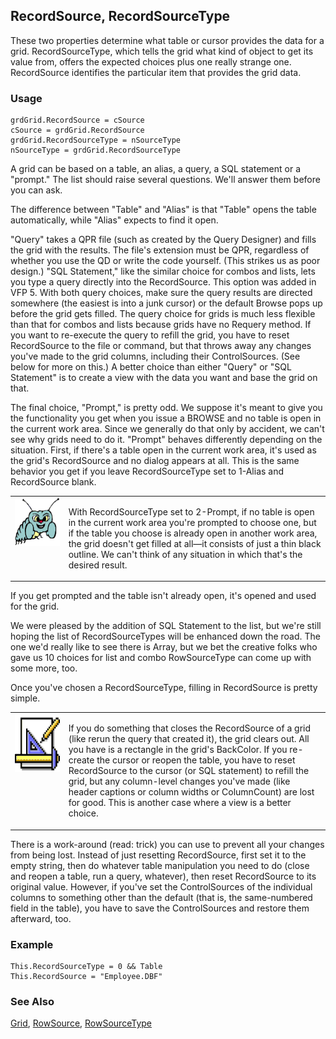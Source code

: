 ## RecordSource, RecordSourceType

These two properties determine what table or cursor provides the data for a grid. RecordSourceType, which tells the grid what kind of object to get its value from, offers the expected choices plus one really strange one. RecordSource identifies the particular item that provides the grid data.

### Usage

```foxpro
grdGrid.RecordSource = cSource
cSource = grdGrid.RecordSource
grdGrid.RecordSourceType = nSourceType
nSourceType = grdGrid.RecordSourceType
```

A grid can be based on a table, an alias, a query, a SQL statement or a "prompt." The list should raise several questions. We'll answer them before you can ask.

The difference between "Table" and "Alias" is that "Table" opens the table automatically, while "Alias" expects to find it open. 

"Query" takes a QPR file (such as created by the Query Designer) and fills the grid with the results. The file's extension must be QPR, regardless of whether you use the QD or write the code yourself. (This strikes us as poor design.) "SQL Statement," like the similar choice for combos and lists, lets you type a query directly into the RecordSource. This option was added in VFP 5. With both query choices, make sure the query results are directed somewhere (the easiest is into a junk cursor) or the default Browse pops up before the grid gets filled. The query choice for grids is much less flexible than that for combos and lists because grids have no Requery method. If you want to re-execute the query to refill the grid, you have to reset RecordSource to the file or command, but that throws away any changes you've made to the grid columns, including their ControlSources. (See below for more on this.) A better choice than either "Query" or "SQL Statement" is to create a view with the data you want and base the grid on that.

The final choice, "Prompt," is pretty odd. We suppose it's meant to give you the functionality you get when you issue a BROWSE and no table is open in the current work area. Since we generally do that only by accident, we can't see why grids need to do it. "Prompt" behaves differently depending on the situation. First, if there's a table open in the current work area, it's used as the grid's RecordSource and no dialog appears at all. This is the same behavior you get if you leave RecordSourceType set to 1-Alias and RecordSource blank.

<table>
<tr>
  <td width="17%" valign="top">
<img width="95" height="77" src="bug.gif">
  </td>
  <td width="83%">
  <p>With RecordSourceType set to 2-Prompt, if no table is open in the current work area you're prompted to choose one, but if the table you choose is already open in another work area, the grid doesn't get filled at all&mdash;it consists of just a thin black outline. We can't think of any situation in which that's the desired result.</p>
  </td>
 </tr>
</table>

If you get prompted and the table isn't already open, it's opened and used for the grid.

We were pleased by the addition of SQL Statement to the list, but we're still hoping the list of RecordSourceTypes will be enhanced down the road. The one we'd really like to see there is Array, but we bet the creative folks who gave us 10 choices for list and combo RowSourceType can come up with some more, too.

Once you've chosen a RecordSourceType, filling in RecordSource is pretty simple. 

<table>
<tr>
  <td width="17%" valign="top">
<img width="94" height="93" src="Design.gif">
  </td>
  <td width="83%">
  <p>If you do something that closes the RecordSource of a grid (like rerun the query that created it), the grid clears out. All you have is a rectangle in the grid's BackColor. If you re-create the cursor or reopen the table, you have to reset RecordSource to the cursor (or SQL statement) to refill the grid, but any column-level changes you've made (like header captions or column widths or ColumnCount) are lost for good. This is another case where a view is a better choice.</p>
  </td>
 </tr>
</table>

There is a work-around (read: trick) you can use to prevent all your changes from being lost. Instead of just resetting RecordSource, first set it to the empty string, then do whatever table manipulation you need to do (close and reopen a table, run a query, whatever), then reset RecordSource to its original value. However, if you've set the ControlSources of the individual columns to something other than the default (that is, the same-numbered field in the table), you have to save the ControlSources and restore them afterward, too.

### Example

```foxpro
This.RecordSourceType = 0 && Table
This.RecordSource = "Employee.DBF"
```
### See Also

[Grid](s4g488.md), [RowSource](s4g387.md), [RowSourceType](s4g387.md)